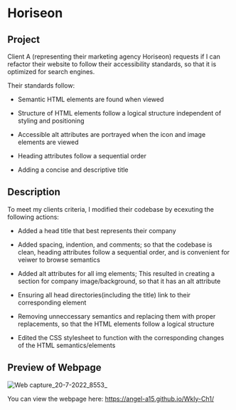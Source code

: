 # Horiseon

## Project
Client A (representing their marketing agency Horiseon) requests if I can refactor their website to follow their accessibility standards,
so that it is optimized for search engines.

Their standards follow:

* Semantic HTML elements are found when viewed

* Structure of HTML elements follow a logical
structure independent of styling and positioning

* Accessible alt attributes are portrayed when
the icon and image elements are viewed

* Heading attributes follow a sequential order

* Adding a concise and descriptive title 


## Description

To meet my clients criteria, I modified their codebase by ecexuting the following actions:

* Added a head title that best represents their company

* Added spacing, indention, and comments; so that the codebase is clean, heading attributes 
follow a sequential order, and is convenient for veiwer to browse semantics

* Added alt attributes for all img elements; This resulted in creating a section for 
company image/background, so that it has an alt attribute

* Ensuring all head directories(including the title) link to their corresponding
element

* Removing unneccessary semantics and replacing them with proper
replacements, so that the HTML elements follow a logical structure

* Edited the CSS stylesheet to function with the 
corresponding changes of the HTML semantics/elements

## Preview of Webpage

![Web capture_20-7-2022_8553_](https://user-images.githubusercontent.com/106582411/179989939-12bea7fd-a949-4fb9-b41a-59f51e96b474.jpeg)

You can view the webpage here: https://angel-a15.github.io/Wkly-Ch1/
